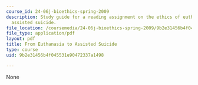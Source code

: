 ```yaml
---
course_id: 24-06j-bioethics-spring-2009
description: Study guide for a reading assignment on the ethics of euthanasia and
  assisted suicide.
file_location: /coursemedia/24-06j-bioethics-spring-2009/9b2e31456b4f045531e90472337a1498_MIT24_06Js09_study02.pdf
file_type: application/pdf
layout: pdf
title: From Euthanasia to Assisted Suicide
type: course
uid: 9b2e31456b4f045531e90472337a1498

---
```

None